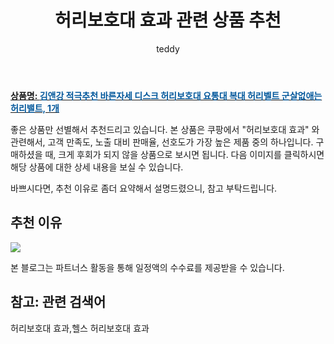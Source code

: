 ﻿---
layout: post
title:  "허리보호대 효과 관련 상품 추천"
author: teddy
categories: [ 가구/인테리어 ]
tags: [허리보호대 효과,헬스 허리보호대 효과]
image: https://static.coupangcdn.com/image/vendor_inventory/6d87/02e9ea76d5deb57ce7f4c29d63ec9eab8f2e69e7c5b4f501148356f1a54c.jpg 
description: "쿠팡에서 허리보호대 효과 관련 상품으로 가장 고객 선호도가 높은 제품 중 하나입니다."
---

<a href="https://link.coupang.com/re/AFFSDP?lptag=AF3256674&pageKey=319753396&itemId=1022837389&vendorItemId=80437066609&traceid=V0-153-9b4224c95d385dab&requestid=20221223013836685237351"><b>상품명: <font color='#01579B'>김앤강 적극추천 바른자세 디스크 허리보호대 요통대 복대 허리벨트 군살없애는 허리밸트, 1개</font></b></a>

좋은 상품만 선별해서 추천드리고 있습니다.
본 상품은 쿠팡에서 "허리보호대 효과" 와 관련해서, 고객 만족도, 노출 대비 판매율, 선호도가 가장 높은 제품 중의 하나입니다.
구매하셨을 때, 크게 후회가 되지 않을 상품으로 보시면 됩니다. 
다음 이미지를 클릭하시면 해당 상품에 대한 상세 내용을 보실 수 있습니다.

바쁘시다면, 추천 이유로 좀더 요약해서 설명드렸으니, 참고 부탁드립니다.

## 추천 이유 

<a href="https://link.coupang.com/re/AFFSDP?lptag=AF3256674&pageKey=319753396&itemId=1022837389&vendorItemId=80437066609&traceid=V0-153-9b4224c95d385dab&requestid=20221223013836685237351"><img src="https://link.coupang.com/re/AFFSDP?lptag=AF3256674&pageKey=319753396&itemId=1022837389&vendorItemId=80437066609&traceid=V0-153-9b4224c95d385dab&requestid=20221223013836685237351"></a> 

본 블로그는 파트너스 활동을 통해 일정액의 수수료를 제공받을 수 있습니다.

## 참고: 관련 검색어    
허리보호대 효과,헬스 허리보호대 효과